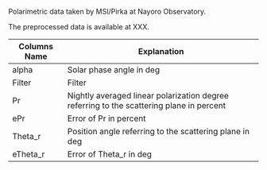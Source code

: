 
Polarimetric data taken by MSI/Pirka at Nayoro Observatory.

The preprocessed data is available at XXX.

| Columns Name                            | Explanation                                                  |
| ------------------------------------------------------------ | ------------------------------------------------------------ |
|alpha |Solar phase angle in deg|
|Filter |Filter|
|Pr |Nightly averaged linear polarization degree referring to the scattering plane in percent|
|ePr |Error of Pr in percent|
|Theta_r |Position angle referring to the scattering plane in deg |
|eTheta_r |Error of Theta_r in deg |
